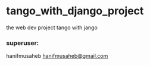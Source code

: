 # tango_with_django_project
the web dev project tango with jango


### superuser:
hanifmusaheb
hanifmusaheb@gmail.com

